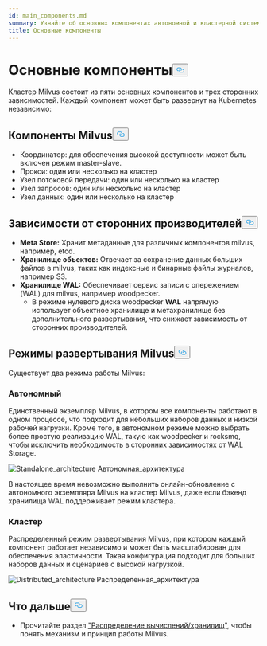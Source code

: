 ```yaml
---
id: main_components.md
summary: Узнайте об основных компонентах автономной и кластерной системы Milvus.
title: Основные компоненты
---
```

<h1 id="Main-Components" class="common-anchor-header">Основные компоненты<button data-href="#Main-Components" class="anchor-icon" translate="no">
      <svg translate="no"
        aria-hidden="true"
        focusable="false"
        height="20"
        version="1.1"
        viewBox="0 0 16 16"
        width="16"
      >
        <path
          fill="#0092E4"
          fill-rule="evenodd"
          d="M4 9h1v1H4c-1.5 0-3-1.69-3-3.5S2.55 3 4 3h4c1.45 0 3 1.69 3 3.5 0 1.41-.91 2.72-2 3.25V8.59c.58-.45 1-1.27 1-2.09C10 5.22 8.98 4 8 4H4c-.98 0-2 1.22-2 2.5S3 9 4 9zm9-3h-1v1h1c1 0 2 1.22 2 2.5S13.98 12 13 12H9c-.98 0-2-1.22-2-2.5 0-.83.42-1.64 1-2.09V6.25c-1.09.53-2 1.84-2 3.25C6 11.31 7.55 13 9 13h4c1.45 0 3-1.69 3-3.5S14.5 6 13 6z"
        ></path>
      </svg>
    </button></h1><p>Кластер Milvus состоит из пяти основных компонентов и трех сторонних зависимостей. Каждый компонент может быть развернут на Kubernetes независимо:</p>
<h2 id="Milvus-components" class="common-anchor-header">Компоненты Milvus<button data-href="#Milvus-components" class="anchor-icon" translate="no">
      <svg translate="no"
        aria-hidden="true"
        focusable="false"
        height="20"
        version="1.1"
        viewBox="0 0 16 16"
        width="16"
      >
        <path
          fill="#0092E4"
          fill-rule="evenodd"
          d="M4 9h1v1H4c-1.5 0-3-1.69-3-3.5S2.55 3 4 3h4c1.45 0 3 1.69 3 3.5 0 1.41-.91 2.72-2 3.25V8.59c.58-.45 1-1.27 1-2.09C10 5.22 8.98 4 8 4H4c-.98 0-2 1.22-2 2.5S3 9 4 9zm9-3h-1v1h1c1 0 2 1.22 2 2.5S13.98 12 13 12H9c-.98 0-2-1.22-2-2.5 0-.83.42-1.64 1-2.09V6.25c-1.09.53-2 1.84-2 3.25C6 11.31 7.55 13 9 13h4c1.45 0 3-1.69 3-3.5S14.5 6 13 6z"
        ></path>
      </svg>
    </button></h2><ul>
<li>Координатор: для обеспечения высокой доступности может быть включен режим master-slave.</li>
<li>Прокси: один или несколько на кластер</li>
<li>Узел потоковой передачи: один или несколько на кластер</li>
<li>Узел запросов: один или несколько на кластер</li>
<li>Узел данных: один или несколько на кластер</li>
</ul>
<h2 id="Third-party-dependencies" class="common-anchor-header">Зависимости от сторонних производителей<button data-href="#Third-party-dependencies" class="anchor-icon" translate="no">
      <svg translate="no"
        aria-hidden="true"
        focusable="false"
        height="20"
        version="1.1"
        viewBox="0 0 16 16"
        width="16"
      >
        <path
          fill="#0092E4"
          fill-rule="evenodd"
          d="M4 9h1v1H4c-1.5 0-3-1.69-3-3.5S2.55 3 4 3h4c1.45 0 3 1.69 3 3.5 0 1.41-.91 2.72-2 3.25V8.59c.58-.45 1-1.27 1-2.09C10 5.22 8.98 4 8 4H4c-.98 0-2 1.22-2 2.5S3 9 4 9zm9-3h-1v1h1c1 0 2 1.22 2 2.5S13.98 12 13 12H9c-.98 0-2-1.22-2-2.5 0-.83.42-1.64 1-2.09V6.25c-1.09.53-2 1.84-2 3.25C6 11.31 7.55 13 9 13h4c1.45 0 3-1.69 3-3.5S14.5 6 13 6z"
        ></path>
      </svg>
    </button></h2><ul>
<li><strong>Meta Store:</strong> Хранит метаданные для различных компонентов milvus, например, etcd.</li>
<li><strong>Хранилище объектов:</strong> Отвечает за сохранение данных больших файлов в milvus, таких как индексные и бинарные файлы журналов, например S3.</li>
<li><strong>Хранилище WAL:</strong> Обеспечивает сервис записи с опережением (WAL) для milvus, например woodpecker.<ul>
<li>В режиме нулевого диска woodpecker <strong>WAL</strong> напрямую использует объектное хранилище и метахранилище без дополнительного развертывания, что снижает зависимость от сторонних производителей.</li>
</ul></li>
</ul>
<h2 id="Milvus-deployment-modes" class="common-anchor-header">Режимы развертывания Milvus<button data-href="#Milvus-deployment-modes" class="anchor-icon" translate="no">
      <svg translate="no"
        aria-hidden="true"
        focusable="false"
        height="20"
        version="1.1"
        viewBox="0 0 16 16"
        width="16"
      >
        <path
          fill="#0092E4"
          fill-rule="evenodd"
          d="M4 9h1v1H4c-1.5 0-3-1.69-3-3.5S2.55 3 4 3h4c1.45 0 3 1.69 3 3.5 0 1.41-.91 2.72-2 3.25V8.59c.58-.45 1-1.27 1-2.09C10 5.22 8.98 4 8 4H4c-.98 0-2 1.22-2 2.5S3 9 4 9zm9-3h-1v1h1c1 0 2 1.22 2 2.5S13.98 12 13 12H9c-.98 0-2-1.22-2-2.5 0-.83.42-1.64 1-2.09V6.25c-1.09.53-2 1.84-2 3.25C6 11.31 7.55 13 9 13h4c1.45 0 3-1.69 3-3.5S14.5 6 13 6z"
        ></path>
      </svg>
    </button></h2><p>Существует два режима работы Milvus:</p>
<h3 id="Standalone" class="common-anchor-header">Автономный</h3><p>Единственный экземпляр Milvus, в котором все компоненты работают в одном процессе, что подходит для небольших наборов данных и низкой рабочей нагрузки. Кроме того, в автономном режиме можно выбрать более простую реализацию WAL, такую как woodpecker и rocksmq, чтобы исключить необходимость в сторонних зависимостях от WAL Storage.</p>
<p>
  
   <span class="img-wrapper"> <img translate="no" src="/docs/v2.6.x/assets/standalone_architecture.png" alt="Standalone_architecture" class="doc-image" id="standalone_architecture" />
   </span> <span class="img-wrapper"> <span>Автономная_архитектура</span> </span></p>
<p>В настоящее время невозможно выполнить онлайн-обновление с автономного экземпляра Milvus на кластер Milvus, даже если бэкенд хранилища WAL поддерживает режим кластера.</p>
<h3 id="Cluster" class="common-anchor-header">Кластер</h3><p>Распределенный режим развертывания Milvus, при котором каждый компонент работает независимо и может быть масштабирован для обеспечения эластичности. Такая конфигурация подходит для больших наборов данных и сценариев с высокой нагрузкой.</p>
<p>
  
   <span class="img-wrapper"> <img translate="no" src="/docs/v2.6.x/assets/distributed_architecture.png" alt="Distributed_architecture" class="doc-image" id="distributed_architecture" />
   </span> <span class="img-wrapper"> <span>Распределенная_архитектура</span> </span></p>
<h2 id="Whats-next" class="common-anchor-header">Что дальше<button data-href="#Whats-next" class="anchor-icon" translate="no">
      <svg translate="no"
        aria-hidden="true"
        focusable="false"
        height="20"
        version="1.1"
        viewBox="0 0 16 16"
        width="16"
      >
        <path
          fill="#0092E4"
          fill-rule="evenodd"
          d="M4 9h1v1H4c-1.5 0-3-1.69-3-3.5S2.55 3 4 3h4c1.45 0 3 1.69 3 3.5 0 1.41-.91 2.72-2 3.25V8.59c.58-.45 1-1.27 1-2.09C10 5.22 8.98 4 8 4H4c-.98 0-2 1.22-2 2.5S3 9 4 9zm9-3h-1v1h1c1 0 2 1.22 2 2.5S13.98 12 13 12H9c-.98 0-2-1.22-2-2.5 0-.83.42-1.64 1-2.09V6.25c-1.09.53-2 1.84-2 3.25C6 11.31 7.55 13 9 13h4c1.45 0 3-1.69 3-3.5S14.5 6 13 6z"
        ></path>
      </svg>
    </button></h2><ul>
<li>Прочитайте раздел <a href="/docs/ru/four_layers.md">"Распределение вычислений/хранилищ"</a>, чтобы понять механизм и принцип работы Milvus.</li>
</ul>
